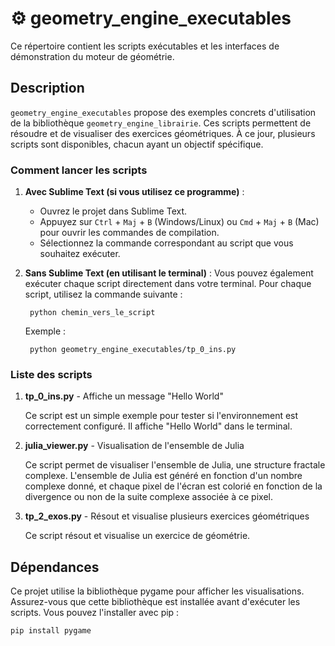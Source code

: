 # ⚙️ geometry_engine_executables

Ce répertoire contient les scripts exécutables et les interfaces de démonstration du moteur de géométrie.

## Description

`geometry_engine_executables` propose des exemples concrets d'utilisation de la bibliothèque `geometry_engine_librairie`. Ces scripts permettent de résoudre et de visualiser des exercices géométriques. À ce jour, plusieurs scripts sont disponibles, chacun ayant un objectif spécifique. 

### Comment lancer les scripts

1. **Avec Sublime Text (si vous utilisez ce programme)** :
   - Ouvrez le projet dans Sublime Text.
   - Appuyez sur `Ctrl` + `Maj` + `B` (Windows/Linux) ou `Cmd` + `Maj` + `B` (Mac) pour ouvrir les commandes de compilation.
   - Sélectionnez la commande correspondant au script que vous souhaitez exécuter.

2. **Sans Sublime Text (en utilisant le terminal)** :
    Vous pouvez également exécuter chaque script directement dans votre terminal. Pour chaque script, utilisez la commande suivante :
    
        python chemin_vers_le_script

    Exemple :

        python geometry_engine_executables/tp_0_ins.py

### Liste des scripts

1. **tp_0_ins.py** - Affiche un message "Hello World"

    Ce script est un simple exemple pour tester si l'environnement est correctement configuré. Il affiche "Hello World" dans le terminal.


2. **julia_viewer.py** - Visualisation de l'ensemble de Julia

    Ce script permet de visualiser l'ensemble de Julia, une structure fractale complexe. L'ensemble de Julia est généré en fonction d'un nombre complexe donné, et chaque pixel de l'écran est colorié en fonction de la divergence ou non de la suite complexe associée à ce pixel.


3. **tp_2_exos.py** - Résout et visualise plusieurs exercices géométriques

    Ce script résout et visualise un exercice de géométrie. 


## Dépendances

Ce projet utilise la bibliothèque pygame pour afficher les visualisations. Assurez-vous que cette bibliothèque est installée avant d'exécuter les scripts. Vous pouvez l'installer avec pip :

    pip install pygame
